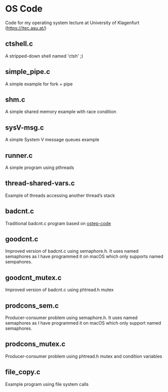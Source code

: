 # OS Code
Code for my operating system lecture at University of Klagenfurt (https://itec.aau.at/)

## ctshell.c
A stripped-down shell named 'ctsh' ;)

## simple_pipe.c
A simple example for fork + pipe

## shm.c
A simple shared memory example with race condition

## sysV-msg.c
A simple System V message queues example

## runner.c
A simple program using pthreads

## thread-shared-vars.c
Example of threads accessing another thread’s stack

## badcnt.c
Traditional badcnt.c program based on [ostep-code](https://github.com/remzi-arpacidusseau/ostep-code/tree/master/threads-intro)

## goodcnt.c
Improved version of badcnt.c using semaphore.h. It uses named semaphores as I have programmed it on macOS which only supports named sempahores.

## goodcnt_mutex.c
Improved version of badcnt.c using phtread.h mutex

## prodcons_sem.c
Producer-consumer problem using semaphore.h. It uses named semaphores as I have programmed it on macOS which only support named semaphores.

## prodcons_mutex.c
Producer-consumer problem using phtread.h mutex and condition variables

## file_copy.c
Example program using file system calls
